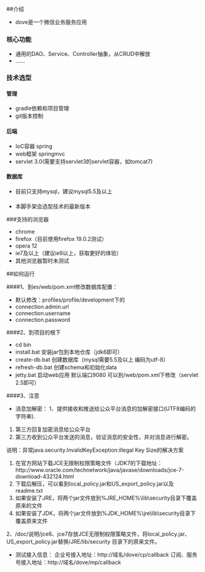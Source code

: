 
##介绍
* dove是一个微信业务服务应用

### 核心功能
* 通用的DAO、Service、Controller抽象，从CRUD中解放
* ……

### 技术选型

#### 管理
* gradle依赖和项目管理
* git版本控制

#### 后端
* IoC容器 spring
* web框架 springmvc
* servlet 3.0(需要支持servlet3的servlet容器，如tomcat7)

#### 数据库
 * 目前只支持mysql，建议mysql5.5及以上

####
 * 本脚手架会选型技术的最新版本

###支持的浏览器
 * chrome
 * firefox（目前使用firefox 19.0.2测试）
 * opera 12
 * ie7及以上（建议ie9以上，获取更好的体验）
 * 其他浏览器暂时未测试


##如何运行

####1、到es/web/pom.xml修改数据库配置：
*  默认修改：profiles/profile/development下的
*  connection.admin.url
*  connection.username
*  connection.password

####2、到项目的根下
* cd bin
* install.bat 安装jar包到本地仓库（jdk6即可）
* create-db.bat 创建数据库（mysql需要5.5及以上 编码为utf-8）
* refresh-db.bat 创建schema和初始化data
* jetty.bat 启动web应用 默认端口9080 可以到/web/pom.xml下修改（servlet 2.5即可）

####3、注意
* 消息加解密：
1、提供接收和推送给公众平台消息的加解密接口(UTF8编码的字符串).
<ol>
	<li>第三方回复加密消息给公众平台</li>
	<li>第三方收到公众平台发送的消息，验证消息的安全性，并对消息进行解密。</li>
</ol>
说明：异常java.security.InvalidKeyException:illegal Key Size的解决方案
<ol>
	<li>在官方网站下载JCE无限制权限策略文件（JDK7的下载地址：
 	http://www.oracle.com/technetwork/java/javase/downloads/jce-7-download-432124.html</li>
 	<li>下载后解压，可以看到local_policy.jar和US_export_policy.jar以及readme.txt</li>
  	<li>如果安装了JRE，将两个jar文件放到%JRE_HOME%\lib\security目录下覆盖原来的文件</li>
 	<li>如果安装了JDK，将两个jar文件放到%JDK_HOME%\jre\lib\security目录下覆盖原来文件</li>
</ol>

2、/doc/说明/jce6、jce7存放JCE无限制权限策略文件，将local_policy.jar、US_export_policy.jar替换/JRE/lib/security
目录下的原来文件。

* 测试接入信息：
企业号接入地址：http://域名/dove/cp/callback
订阅、服务号接入地址：http://域名/dove/mp/callback
